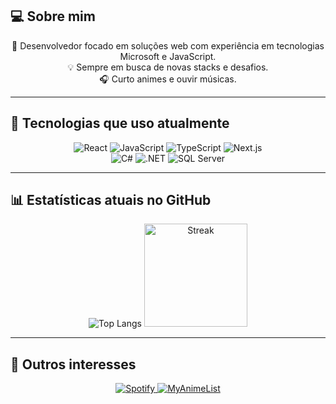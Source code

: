 ## 💻 Sobre mim

<div align="center">

🎯 Desenvolvedor focado em soluções web com experiência em tecnologias Microsoft e JavaScript.<br/>
💡 Sempre em busca de novas stacks e desafios.<br/>
🎧 Curto animes e ouvir músicas.

</div>

---

## 🧠 Tecnologias que uso atualmente

<div align="center">

<img src="https://img.shields.io/badge/React-20232a?style=for-the-badge&logo=react&logoColor=61DAFB" alt="React" />
<img src="https://img.shields.io/badge/JavaScript-323330?style=for-the-badge&logo=javascript&logoColor=F7DF1E" alt="JavaScript" />
<img src="https://img.shields.io/badge/TypeScript-007ACC?style=for-the-badge&logo=typescript&logoColor=white" alt="TypeScript" />
<img src="https://img.shields.io/badge/Next.js-000000?style=for-the-badge&logo=next.js&logoColor=white" alt="Next.js" />
<br/>
<img src="https://img.shields.io/badge/C%23-239120?style=for-the-badge&logo=c-sharp&logoColor=white" alt="C#" />
<img src="https://img.shields.io/badge/.NET-512BD4?style=for-the-badge&logo=dotnet&logoColor=white" alt=".NET" />
<img src="https://img.shields.io/badge/SQL-CC2927?style=for-the-badge&logo=mysql&logoColor=white" alt="SQL Server" />

</div>

---

## 📊 Estatísticas atuais no GitHub

<div align="center">

<img src="https://github-readme-stats.vercel.app/api/top-langs/?username=matheuscardosoc&layout=compact&theme=tokyonight&langs_count=8" alt="Top Langs" />
<img src="https://streak-stats.demolab.com/?user=matheuscardosoc&theme=tokyonight" alt="Streak" height="165" />

</div>

---

## 🎵 Outros interesses

<div align="center">

<a href="https://open.spotify.com/user/a06uay17lmnxn1fnvqhwyj65z" target="_blank">
  <img src="https://img.shields.io/badge/Spotify-1ED760?style=for-the-badge&logo=spotify&logoColor=white" alt="Spotify" />
</a>

<a href="https://myanimelist.net/profile/Theuso" target="_blank">
  <img src="https://img.shields.io/badge/MyAnimeList-2e51a2?style=for-the-badge&logo=myanimelist&logoColor=white" alt="MyAnimeList" />
</a>

</div>
